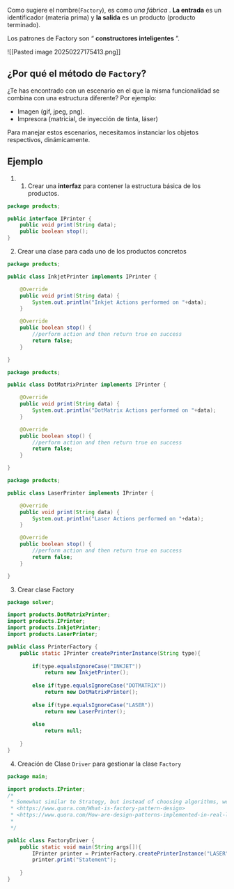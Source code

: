 Como sugiere el nombre(`Factory`), es como _una fábrica_ . **La entrada** es un identificador (materia prima) y **la salida** es un producto (producto terminado).

Los patrones de Factory son “ **constructores inteligentes** ”.

![[Pasted image 20250227175413.png]]

## **¿Por qué el método de `Factory`?**

¿Te has encontrado con un escenario en el que la misma funcionalidad se combina con una estructura diferente? Por ejemplo:

- Imagen (gif, jpeg, png).
- Impresora (matricial, de inyección de tinta, láser)

Para manejar estos escenarios, necesitamos instanciar los objetos respectivos, dinámicamente.

## Ejemplo

1. 1. Crear una **interfaz** para contener la estructura básica de los productos.

```java
package products;

public interface IPrinter {
	public void print(String data);
	public boolean stop();
}
```

2. Crear una clase para cada uno de los productos concretos

```java
package products;

public class InkjetPrinter implements IPrinter {

	@Override
	public void print(String data) {
		System.out.println("Inkjet Actions performed on "+data);
	}

	@Override
	public boolean stop() {
		//perform action and then return true on success
		return false;
	}

}
```

```java
package products;

public class DotMatrixPrinter implements IPrinter {

	@Override
	public void print(String data) {
		System.out.println("DotMatrix Actions performed on "+data);
	}

	@Override
	public boolean stop() {
		//perform action and then return true on success
		return false;
	}

}
```

```java
package products;

public class LaserPrinter implements IPrinter {

	@Override
	public void print(String data) {
		System.out.println("Laser Actions performed on "+data);
	}

	@Override
	public boolean stop() {
		//perform action and then return true on success
		return false;
	}

}
```

3. Crear clase Factory

```java
package solver;

import products.DotMatrixPrinter;
import products.IPrinter;
import products.InkjetPrinter;
import products.LaserPrinter;

public class PrinterFactory {
	public static IPrinter createPrinterInstance(String type){
		
		if(type.equalsIgnoreCase("INKJET"))
			return new InkjetPrinter();
		
		else if(type.equalsIgnoreCase("DOTMATRIX"))
			return new DotMatrixPrinter();
		
		else if(type.equalsIgnoreCase("LASER"))
			return new LaserPrinter();
		
		else 
			return null;
		
	}
}
```

4. Creación de Clase `Driver` para gestionar la clase `Factory`

```java
package main;

import products.IPrinter;
/*
 * Somewhat similar to Strategy, but instead of choosing algorithms, we select sub-class
 * <https://www.quora.com/What-is-factory-pattern-design>
 * <https://www.quora.com/How-are-design-patterns-implemented-in-real-life>
 * 
 */

public class FactoryDriver {
	public static void main(String args[]){
		IPrinter printer = PrinterFactory.createPrinterInstance("LASER");
		printer.print("Statement");
		
	}
}
```